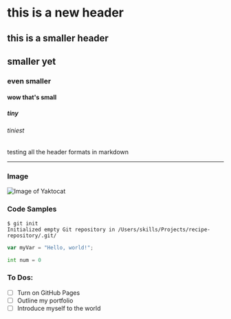 # this is a new header
## this is a smaller header
## smaller yet
### even smaller
#### wow that's small
##### tiny
###### tiniest
testing all the header formats in markdown

--------------------------------------------------

### Image
![Image of Yaktocat](https://octodex.github.com/images/yaktocat.png)

### Code Samples
```
$ git init
Initialized empty Git repository in /Users/skills/Projects/recipe-repository/.git/
```

``` javascript
var myVar = "Hello, world!";
```

```python
int num = 0
```
### To Dos:
- [ ] Turn on GitHub Pages
- [ ] Outline my portfolio
- [ ] Introduce myself to the world
